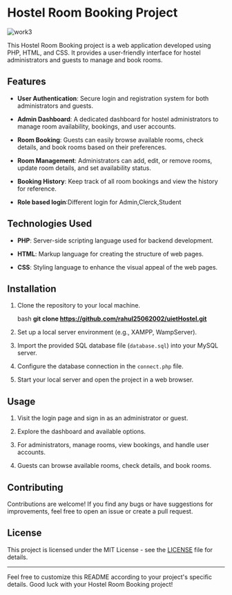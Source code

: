 # Hostel Room Booking Project 

![work3](https://github.com/rahul25062002/uietHostel/assets/75932347/14d335ce-9da7-43ef-922d-28d17644c0b2)

This Hostel Room Booking project is a web application developed using PHP, HTML, and CSS. It provides a user-friendly interface for hostel administrators and guests to manage and book rooms.

## Features

- **User Authentication**: Secure login and registration system for both administrators and guests.

- **Admin Dashboard**: A dedicated dashboard for hostel administrators to manage room availability, bookings, and user accounts.

- **Room Booking**: Guests can easily browse available rooms, check details, and book rooms based on their preferences.

- **Room Management**: Administrators can add, edit, or remove rooms, update room details, and set availability status.

- **Booking History**: Keep track of all room bookings and view the history for reference.

- **Role based login**:Different login for Admin,Clerck,Student
  

## Technologies Used

- **PHP**: Server-side scripting language used for backend development.
  
- **HTML**: Markup language for creating the structure of web pages.
  
- **CSS**: Styling language to enhance the visual appeal of the web pages.

## Installation

1. Clone the repository to your local machine.

    bash
    **git clone https://github.com/rahul25062002/uietHostel.git**
    

2. Set up a local server environment (e.g., XAMPP, WampServer).

3. Import the provided SQL database file (`database.sql`) into your MySQL server.

4. Configure the database connection in the `connect.php` file.

5. Start your local server and open the project in a web browser.

## Usage

1. Visit the login page and sign in as an administrator or guest.

2. Explore the dashboard and available options.

3. For administrators, manage rooms, view bookings, and handle user accounts.

4. Guests can browse available rooms, check details, and book rooms.

## Contributing

Contributions are welcome! If you find any bugs or have suggestions for improvements, feel free to open an issue or create a pull request.

## License

This project is licensed under the MIT License - see the [LICENSE](LICENSE) file for details.

---

Feel free to customize this README according to your project's specific details. Good luck with your Hostel Room Booking project!
